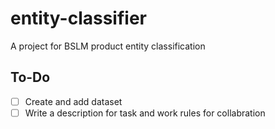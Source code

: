 # entity-classifier
A project for BSLM product entity classification

## To-Do
- [ ] Create and add dataset
- [ ] Write a description for task and work rules for collabration
